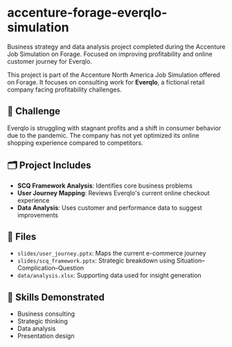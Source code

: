# accenture-forage-everqlo-simulation
Business strategy and data analysis project completed during the Accenture Job Simulation on Forage. Focused on improving profitability and online customer journey for Everqlo.

This project is part of the Accenture North America Job Simulation offered on Forage. It focuses on consulting work for **Everqlo**, a fictional retail company facing profitability challenges.

## 🧩 Challenge

Everqlo is struggling with stagnant profits and a shift in consumer behavior due to the pandemic. The company has not yet optimized its online shopping experience compared to competitors.

## 🗂️ Project Includes

- **SCQ Framework Analysis**: Identifies core business problems
- **User Journey Mapping**: Reviews Everqlo's current online checkout experience
- **Data Analysis**: Uses customer and performance data to suggest improvements

## 📁 Files

- `slides/user_journey.pptx`: Maps the current e-commerce journey
- `slides/scq_framework.pptx`: Strategic breakdown using Situation–Complication–Question
- `data/analysis.xlsx`: Supporting data used for insight generation

## 💼 Skills Demonstrated

- Business consulting
- Strategic thinking
- Data analysis
- Presentation design
